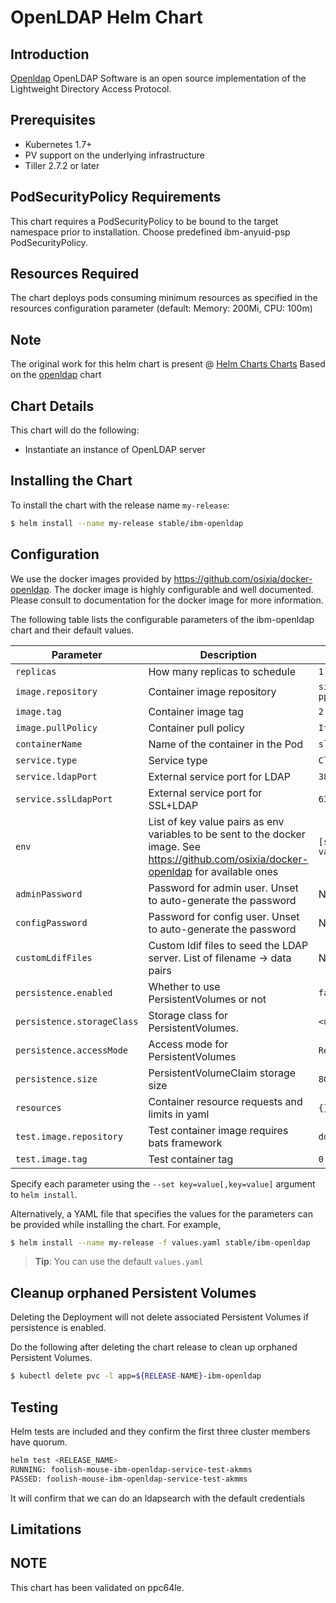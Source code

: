 # OpenLDAP Helm Chart

## Introduction
[Openldap](https://github.com/openldap/openldap.git) 
OpenLDAP Software is an open source implementation of the Lightweight Directory Access Protocol.


## Prerequisites 
* Kubernetes 1.7+
* PV support on the underlying infrastructure
* Tiller 2.7.2 or later

## PodSecurityPolicy Requirements
This chart requires a PodSecurityPolicy to be bound to the target namespace prior to installation. Choose predefined ibm-anyuid-psp PodSecurityPolicy.


## Resources Required
The chart deploys pods consuming minimum resources as specified in the resources configuration parameter (default: Memory: 200Mi, CPU: 100m)

## Note 
The original work for this helm chart is present @ [Helm Charts Charts]( https://github.com/helm/charts) Based on the [openldap]( https://github.com/helm/charts/tree/master/stable/openldap) chart

## Chart Details
This chart will do the following:

* Instantiate an instance of OpenLDAP server

## Installing the Chart

To install the chart with the release name `my-release`:

```bash
$ helm install --name my-release stable/ibm-openldap
```

## Configuration

We use the docker images provided by https://github.com/osixia/docker-openldap. The docker image is highly configurable and well documented. Please consult to documentation for the docker image for more information.

The following table lists the configurable parameters of the ibm-openldap chart and their default values.

| Parameter                       | Description                                                   | Default            |
| ------------------------------- | ------------------------------------------------------------- | -------------------|
| `replicas`                      | How many replicas to schedule                                 | `1`                |
| `image.repository`              | Container image repository                                    | `siji/openldap-ppc64le`  |
| `image.tag`                     | Container image tag                                           | `2.4.42`           |
| `image.pullPolicy`              | Container pull policy                                         | `IfNotPresent`     |
| `containerName`                 | Name of the container in the Pod                              | `slapd`            |
| `service.type`                  | Service type                                                  | `ClusterIP`        |
| `service.ldapPort`              | External service port for LDAP                                | `389`              |
| `service.sslLdapPort`           | External service port for SSL+LDAP                            | `636`              |
| `env`                           | List of key value pairs as env variables to be sent to the docker image. See https://github.com/osixia/docker-openldap for available ones | `[see values.yaml]`  |
| `adminPassword`                 | Password for admin user. Unset to auto-generate the password  | None               |
| `configPassword`                | Password for config user. Unset to auto-generate the password | None               |
| `customLdifFiles`               | Custom ldif files to seed the LDAP server. List of filename -> data pairs | None   |
| `persistence.enabled`           | Whether to use PersistentVolumes or not                       | `false`            |
| `persistence.storageClass`      | Storage class for PersistentVolumes.                          | `<unset>`          |
| `persistence.accessMode`        | Access mode for PersistentVolumes                             | `ReadWriteOnce`    |
| `persistence.size`              | PersistentVolumeClaim storage size                            | `8Gi`              |
| `resources`                     | Container resource requests and limits in yaml                | `{}`               |
| `test.image.repository`         | Test container image requires bats framework                  | `dduportal/bats`   |
| `test.image.tag`                | Test container tag                                            | `0.4.0`            |


Specify each parameter using the `--set key=value[,key=value]` argument to `helm install`.

Alternatively, a YAML file that specifies the values for the parameters can be provided while installing the chart. For example,

```bash
$ helm install --name my-release -f values.yaml stable/ibm-openldap
```

> **Tip**: You can use the default `values.yaml`


## Cleanup orphaned Persistent Volumes

Deleting the Deployment will not delete associated Persistent Volumes if persistence is enabled.

Do the following after deleting the chart release to clean up orphaned Persistent Volumes.

```bash
$ kubectl delete pvc -l app=${RELEASE-NAME}-ibm-openldap
```

## Testing

Helm tests are included and they confirm the first three cluster members have quorum.

```bash
helm test <RELEASE_NAME>
RUNNING: foolish-mouse-ibm-openldap-service-test-akmms
PASSED: foolish-mouse-ibm-openldap-service-test-akmms
```

It will confirm that we can do an ldapsearch with the default credentials

## Limitations

## NOTE
This chart has been validated on ppc64le.
